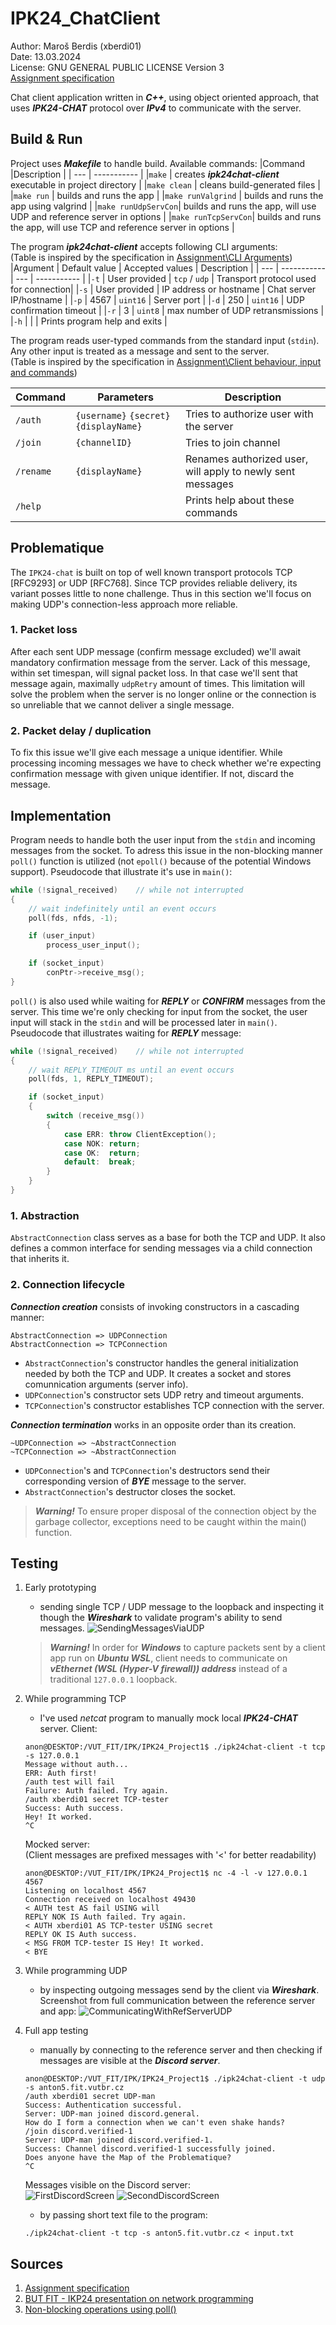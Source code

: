 # IPK24_ChatClient
Author: Maroš Berdis (xberdi01) \
Date: 13.03.2024 \
License: GNU GENERAL PUBLIC LICENSE Version 3 \
[Assignment specification](https://git.fit.vutbr.cz/NESFIT/IPK-Projects-2024/src/branch/master/Project%201)

Chat client application written in ***C++***, using object oriented approach, that uses ***IPK24-CHAT*** protocol over ***IPv4*** to communicate with the server.

## Build & Run
Project uses ***Makefile*** to handle build. Available commands:
|Command             |Description           |
| ---                | -----------          |
|`make`              | creates ***ipk24chat-client*** executable in project directory |
|`make clean`        | cleans build-generated files |
|`make run`          | builds and runs the app |
|`make runValgrind`  | builds and runs the app using valgrind |
|`make runUdpServCon`| builds and runs the app, will use UDP and reference server in options |
|`make runTcpServCon`| builds and runs the app, will use TCP and reference server in options |

The program ***ipk24chat-client*** accepts following CLI arguments: \
(Table is inspired by the specification in [Assignment\CLI Arguments](https://git.fit.vutbr.cz/NESFIT/IPK-Projects-2024/src/branch/master/Project%201#user-content-cli-arguments))
|Argument | Default value | Accepted values | Description |
| ---     | -----------   | ---             | ----------- |
|`-t`     | User provided | `tcp` / `udp`   | Transport protocol used for connection|
|`-s`     | User provided | IP address or hostname	   | Chat server IP/hostname |
|`-p`     | 4567 | `uint16`	   | Server port |
|`-d`     | 250 | `uint16`	   | UDP confirmation timeout |
|`-r`     | 3 | `uint8`	   | max number of UDP retransmissions  |
|`-h`     | | | Prints program help and exits  |

The program reads user-typed commands from the standard input (`stdin`). Any other input is treated as a message and sent to the server. \
(Table is inspired by the specification in [Assignment\Client behaviour, input and commands](https://git.fit.vutbr.cz/NESFIT/IPK-Projects-2024/src/branch/master/Project%201#user-content-client-behaviour-input-and-commands))

|Command | Parameters | Description |
| ---     | --------  | ----------- |
|`/auth`  | `{username}` `{secret}` `{displayName}` | Tries to authorize user with the server |
|`/join`  | `{channelID}` | Tries to join channel |
|`/rename`  | `{displayName}` | Renames authorized user, will apply to newly sent messages |
|`/help`  | | Prints help about these commands  |

## Problematique
The `IPK24-chat` is built on top of well known transport protocols TCP [RFC9293] or UDP [RFC768]. Since TCP provides reliable delivery, its variant posses little to none challenge. Thus in this section we'll focus on making UDP's connection-less approach more reliable.
### 1. Packet loss
After each sent UDP message (confirm message excluded) we'll await mandatory confirmation message from the server. Lack of this message, within set timespan, will signal packet loss. In that case we'll sent that message again, maximally `udpRetry` amount of times. This limitation will solve the problem when the server is no longer online or the connection is so unreliable that we cannot deliver a single message.

### 2. Packet delay / duplication
To fix this issue we'll give each message a unique identifier. While processing incoming messages we have to check whether we're expecting confirmation message with given unique identifier. If not, discard the message.

## Implementation
Program needs to handle both the user input from the `stdin` and incoming messages from the socket. To adress this issue in the non-blocking manner `poll()` function is utilized (not `epoll()` because of the potential Windows support). Pseudocode that illustrate it's use in `main()`:
```cpp
while (!signal_received)    // while not interrupted
{
    // wait indefinitely until an event occurs
    poll(fds, nfds, -1);

    if (user_input) 
        process_user_input();

    if (socket_input)
        conPtr->receive_msg();
}
```

`poll()` is also used while waiting for ***REPLY*** or ***CONFIRM*** messages from the server. This time we're only checking for input from the socket, the user input will stack in the `stdin` and will be processed later in `main()`. Pseudocode that illustrates waiting for ***REPLY*** message:
```cpp
while (!signal_received)    // while not interrupted
{
    // wait REPLY_TIMEOUT ms until an event occurs
    poll(fds, 1, REPLY_TIMEOUT);

    if (socket_input)
    {
        switch (receive_msg())
        {
            case ERR: throw ClientException();
            case NOK: return;
            case OK:  return;
            default:  break;
        }
    }
}
```

### 1. Abstraction
`AbstractConnection` class serves as a base for both the TCP and UDP. It also defines a common interface for sending messages via a child connection that inherits it. 

### 2. Connection lifecycle
***Connection creation*** consists of invoking constructors in a cascading manner:
```
AbstractConnection => UDPConnection
AbstractConnection => TCPConnection
```

- `AbstractConnection`'s constructor handles the general initialization needed by both the TCP and UDP. It creates a socket and stores comunnication arguments (server info).
- `UDPConnection`'s constructor sets UDP retry and timeout arguments.
- `TCPConnection`'s constructor establishes TCP connection with the server.

***Connection termination*** works in an opposite order than its creation. 
```
~UDPConnection => ~AbstractConnection
~TCPConnection => ~AbstractConnection
```
- `UDPConnection`'s and `TCPConnection`'s destructors send their corresponding version of ***BYE*** message to the server.
- `AbstractConnection`'s destructor closes the socket.

> ***Warning!*** To ensure proper disposal of the connection object by the garbage collector, exceptions need to be caught within the main() function.


## Testing
1. Early prototyping
    - sending single TCP / UDP message to the loopback and inspecting it though the ***Wireshark*** to validate program's ability to send messages.
    ![SendingMessagesViaUDP](images/SendingMessagesViaUDP.png)
    > ***Warning!*** In order for ***Windows*** to capture packets sent by a client app run on ***Ubuntu WSL***, client needs to communicate on ***vEthernet (WSL (Hyper-V firewall)) address*** instead of a traditional `127.0.0.1` loopback.

2. While programming TCP
    - I've used *netcat* program to manually mock local ***IPK24-CHAT*** server.
    Client:
    ```
    anon@DESKTOP:/VUT_FIT/IPK/IPK24_Project1$ ./ipk24chat-client -t tcp -s 127.0.0.1
    Message without auth...
    ERR: Auth first!
    /auth test will fail
    Failure: Auth failed. Try again.
    /auth xberdi01 secret TCP-tester
    Success: Auth success.
    Hey! It worked.
    ^C
    ```
    Mocked server: \
    (Client messages are prefixed messages with '<' for better readability)
    ```
    anon@DESKTOP:/VUT_FIT/IPK/IPK24_Project1$ nc -4 -l -v 127.0.0.1 4567
    Listening on localhost 4567
    Connection received on localhost 49430
    < AUTH test AS fail USING will
    REPLY NOK IS Auth failed. Try again.
    < AUTH xberdi01 AS TCP-tester USING secret
    REPLY OK IS Auth success.
    < MSG FROM TCP-tester IS Hey! It worked.
    < BYE
    ```

3. While programming UDP
    - by inspecting outgoing messages send by the client via ***Wireshark***. Screenshot from full communication between the reference server and app:
    ![CommunicatingWithRefServerUDP](images/CommunicatingWithRefServerUDP.png)

4. Full app testing
    - manually by connecting to the reference server and then checking if messages are visible at the ***Discord server***.
    ```
    anon@DESKTOP:/VUT_FIT/IPK/IPK24_Project1$ ./ipk24chat-client -t udp -s anton5.fit.vutbr.cz
    /auth xberdi01 secret UDP-man
    Success: Authentication successful.
    Server: UDP-man joined discord.general.
    How do I form a connection when we can't even shake hands?
    /join discord.verified-1
    Server: UDP-man joined discord.verified-1.
    Success: Channel discord.verified-1 successfully joined.
    Does anyone have the Map of the Problematique?
    ^C
    ```
    Messages visible on the Discord server:\
    ![FirstDiscordScreen](images/FirstDiscordScreen.png)
    ![SecondDiscordScreen](images/SecondDiscordScreen.png)

    - by passing short text file to the program: 
    ```
    ./ipk24chat-client -t tcp -s anton5.fit.vutbr.cz < input.txt
    ```

## Sources
1. [Assignment specification](https://git.fit.vutbr.cz/NESFIT/IPK-Projects-2024/src/branch/master/Project%201)
2. [BUT FIT - IKP24 presentation on network programming](https://moodle.vut.cz/pluginfile.php/823898/mod_folder/content/0/IPK2023-24L-04-PROGRAMOVANI.pdf)
3. [Non-blocking operations using poll()](https://pubs.opengroup.org/onlinepubs/009696799/functions/poll.html)